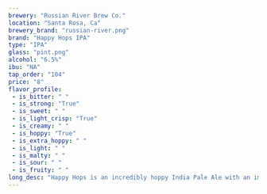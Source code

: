 ```yaml
---
brewery: "Russian River Brew Co."
location: "Santa Rosa, Ca"
brewery_brand: "russian-river.png"
brand: "Happy Hops IPA"
type: "IPA"
glass: "pint.png"
alcohol: "6.5%"
ibu: "NA"
tap_order: "104"
price: "8"
flavor_profile:
 - is_bitter: " "
 - is_strong: "True"
 - is_sweet: " "
 - is_light_crisp: "True"
 - is_creamy: " "
 - is_hoppy: "True"
 - is_extra_hoppy: " "
 - is_light: " "
 - is_malty: " "
 - is_sour: " "
 - is_fruity: " "
long_desc: "Happy Hops is an incredibly hoppy India Pale Ale with an immense hop aroma and flavor and a mild bitterness."
---
```


